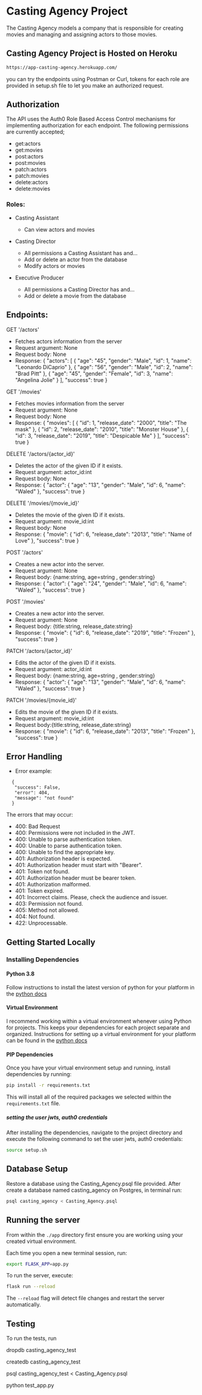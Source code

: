 # Casting Agency Project

The Casting Agency models a company that is responsible for creating movies and managing and assigning actors to those movies.

## Casting Agency Project is Hosted on Heroku

```bash
https://app-casting-agency.herokuapp.com/
```

you can try the endpoints using Postman or Curl, tokens for each role are provided in setup.sh file to let you make an authorized request.

## Authorization
The API uses the Auth0 Role Based Access Control mechanisms for implementing authorization for each endpoint. The following permissions are currently accepted;

 * get:actors
 * get:movies
 * post:actors
 * post:movies
 * patch:actors
 * patch:movies
 * delete:actors
 * delete:movies

### Roles:
 * Casting Assistant
   - Can view actors and movies

 * Casting Director
   - All permissions a Casting Assistant has and…
   - Add or delete an actor from the database
   - Modify actors or movies

 * Executive Producer
   - All permissions a Casting Director has and…
   - Add or delete a movie from the database

## Endpoints:
GET '/actors'
- Fetches actors information from the server
- Request argument: None
- Request body: None
- Response:
  {
    "actors": [
        {
            "age": "45",
            "gender": "Male",
            "id": 1,
            "name": "Leonardo DiCaprio"
        },
        {
            "age": "56",
            "gender": "Male",
            "id": 2,
            "name": "Brad Pitt"
        },
        {
            "age": "45",
            "gender": "Female",
            "id": 3,
            "name": "Angelina Jolie"
        }
    ],
    "success": true
  }

GET '/movies'
- Fetches movies information from the server
- Request argument: None
- Request body: None
- Response:
  {
      "movies": [
          {
              "id": 1,
              "release_date": "2000",
              "title": "The mask"
          },
          {
              "id": 2,
              "release_date": "2010",
              "title": "Monster House"
          },
          {
              "id": 3,
              "release_date": "2019",
              "title": "Despicable Me"
          }
      ],
      "success": true
  }

DELETE '/actors/{actor_id}'
- Deletes the actor of the given ID if it exists.
- Request argument: actor_id:int
- Request body: None
- Response:
  {
      "actor": {
          "age": "13",
          "gender": "Male",
          "id": 6,
          "name": "Waled"
      },
      "success": true
  }

DELETE '/movies/{movie_id}'
- Deletes the movie of the given ID if it exists.
- Request argument: movie_id:int
- Request body: None
- Response:
  {
      "movie": {
          "id": 6,
          "release_date": "2013",
          "title": "Name of Love"
      },
      "success": true
  }

POST '/actors'
- Creates a new actor into the server.
- Request argument: None
- Request body: {name:string, age=string , gender:string}
- Response:
  {
      "actor": {
          "age": "24",
          "gender": "Male",
          "id": 6,
          "name": "Waled"
      },
      "success": true
  }

POST '/movies'
- Creates a new actor into the server.
- Request argument: None
- Request body: {title:string, release_date:string}
- Response:
  {
      "movie": {
          "id": 6,
          "release_date": "2019",
          "title": "Frozen"
      },
      "success": true
  }

PATCH '/actors/{actor_id}'
- Edits the actor of the given ID if it exists.
- Request argument: actor_id:int
- Request body: {name:string, age=string , gender:string}
- Response:
  {
      "actor": {
          "age": "13",
          "gender": "Male",
          "id": 6,
          "name": "Waled"
      },
      "success": true
  }

PATCH '/movies/{movie_id}'
- Edits the movie of the given ID if it exists.
- Request argument: movie_id:int
- Request body:{title:string, release_date:string}
- Response:
  {
      "movie": {
          "id": 6,
          "release_date": "2013",
          "title": "Frozen"
      },
      "success": true
  }

## Error Handling
* Error example:

```
  {
   "success": False,
   "error": 404,
   "message": "not found"
  }
```

The errors that may occur:

  * 400: Bad Request
  * 400: Permissions were not included in the JWT.
  * 400: Unable to parse authentication token.
  * 400: Unable to parse authentication token.
  * 400: Unable to find the appropriate key.
  * 401: Authorization header is expected.
  * 401: Authorization header must start with "Bearer".
  * 401: Token not found.
  * 401: Authorization header must be bearer token.
  * 401: Authorization malformed.
  * 401: Token expired.
  * 401: Incorrect claims. Please, check the audience and issuer.
  * 403: Permission not found.
  * 405: Method not allowed.
  * 404: Not found.
  * 422: Unprocessable.

## Getting Started Locally

### Installing Dependencies

#### Python 3.8

Follow instructions to install the latest version of python for your platform in the [python docs](https://docs.python.org/3/using/unix.html#getting-and-installing-the-latest-version-of-python)

#### Virtual Environment

I recommend working within a virtual environment whenever using Python for projects. This keeps your dependencies for each project separate and organized. Instructions for setting up a virtual environment for your platform can be found in the [python docs](https://packaging.python.org/guides/installing-using-pip-and-virtual-environments/)

#### PIP Dependencies

Once you have your virtual environment setup and running, install dependencies by running:

```bash
pip install -r requirements.txt
```

This will install all of the required packages we selected within the `requirements.txt` file.

##### setting the user jwts, auth0 credentials

After installing the dependencies, navigate to the project directory and execute the following command to set the user jwts, auth0 credentials:

```bash
source setup.sh
```

## Database Setup

Restore a database using the Casting_Agency.psql file provided. After create a database named casting_agency on Postgres, in terminal run:

```bash
psql casting_agency < Casting_Agency.psql
```

## Running the server

From within the `./app` directory first ensure you are working using your created virtual environment.

Each time you open a new terminal session, run:

```bash
export FLASK_APP=app.py
```

To run the server, execute:

```bash
flask run --reload
```

The `--reload` flag will detect file changes and restart the server automatically.

## Testing

To run the tests, run

dropdb casting_agency_test

createdb casting_agency_test

psql casting_agency_test < Casting_Agency.psql

python test_app.py
